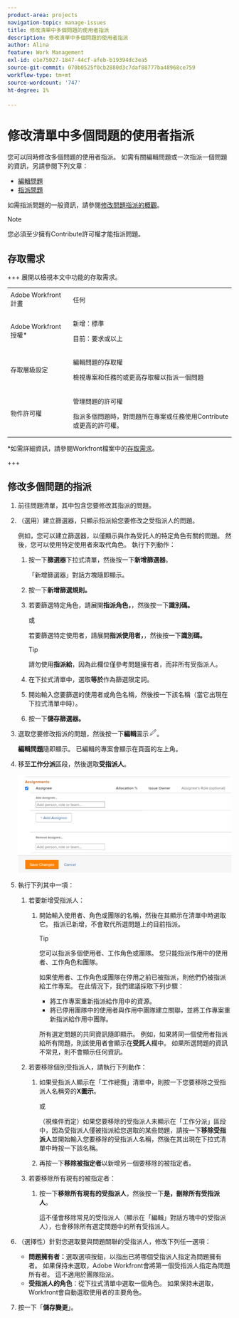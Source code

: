 ```yaml
---
product-area: projects
navigation-topic: manage-issues
title: 修改清單中多個問題的使用者指派
description: 修改清單中多個問題的使用者指派
author: Alina
feature: Work Management
exl-id: e1e75027-1847-44cf-afeb-b19394dc3ea5
source-git-commit: 070b0525f0cb2880d3c7daf88777ba48968ce759
workflow-type: tm+mt
source-wordcount: '747'
ht-degree: 1%

---
```


# 修改清單中多個問題的使用者指派

<!--Audited: 07/2024-->
<!--
<p data-mc-conditions="QuicksilverOrClassic.Draft mode">(NOTE: similar article exists for tasks)</p>
-->

您可以同時修改多個問題的使用者指派。 如需有關編輯問題或一次指派一個問題的資訊，另請參閱下列文章：

* [編輯問題](../../../manage-work/issues/manage-issues/edit-issues.md)
* [指派問題](../../../manage-work/issues/manage-issues/assign-issues.md)

如需指派問題的一般資訊，請參閱[修改問題指派的概觀](../../../manage-work/issues/manage-issues/modify-issue-assignments-overview.md)。

>[!NOTE]
>
>您必須至少擁有Contribute許可權才能指派問題。

## 存取需求

+++ 展開以檢視本文中功能的存取需求。

<table style="table-layout:auto"> 
 <col> 
 <col> 
 <tbody> 
  <tr> 
   <td role="rowheader">Adobe Workfront計畫</td> 
   <td> <p>任何 </p> </td> 
  </tr> 
  <tr> 
   <td role="rowheader">Adobe Workfront授權*</td> 
   <td> <p>新增：標準 </p>
   <p>目前：要求或以上</p> </td> 
  </tr> 
  <tr> 
   <td role="rowheader">存取層級設定</td> 
   <td> <p>編輯問題的存取權</p> <p>檢視專案和任務的或更高存取權以指派一個問題</p> </td> 
  </tr> 
  <tr> 
   <td role="rowheader">物件許可權</td> 
   <td> <p>管理問題的許可權</p> <p>指派多個問題時，對問題所在專案或任務使用Contribute或更高的許可權。</p>  </td> 
  </tr> 
 </tbody> 
</table>

*如需詳細資訊，請參閱Workfront檔案中的[存取需求](/help/quicksilver/administration-and-setup/add-users/access-levels-and-object-permissions/access-level-requirements-in-documentation.md)。

+++

<!--
<div data-mc-conditions="QuicksilverOrClassic.Draft mode">
<h2>When to modify user assignments on issues</h2>
<p>(NOTE:&nbsp;drafted and moved to the overview article: Modify issue assignments overview)</p>
<p>You might want to modify the user assignments for multiple issues for a variety of&nbsp;reasons, including the following:</p>
<ul>
<li>Users join or leave&nbsp;your team</li>
<li>A user takes a vacation that extends beyond the issue&nbsp;due dates</li>
<li>A specific role or user is set as the assignee for multiple issues and you want to quickly modify all items to be assigned to a different user or role</li>
</ul>
</div>
-->

## 修改多個問題的指派

1. 前往問題清單，其中包含您要修改其指派的問題。
1. （選用）建立篩選器，只顯示指派給您要修改之受指派人的問題。

   例如，您可以建立篩選器，以僅顯示與作為受託人的特定角色有關的問題。 然後，您可以使用特定使用者來取代角色。 執行下列動作：

   1. 按一下&#x200B;**篩選器**&#x200B;下拉式清單，然後按一下&#x200B;**新增篩選器**。

      「新增篩選器」對話方塊隨即顯示。

   1. 按一下&#x200B;**新增篩選規則。**
   1. 若要篩選特定角色，請展開&#x200B;**指派角色，**，然後按一下&#x200B;**識別碼。**

      或

      若要篩選特定使用者，請展開&#x200B;**指派使用者，**，然後按一下&#x200B;**識別碼。**

      >[!TIP]
      >
      >請勿使用&#x200B;**指派給**，因為此欄位僅參考問題擁有者，而非所有受指派人。

   1. 在下拉式清單中，選取&#x200B;**等於**&#x200B;作為篩選限定詞。
   1. 開始輸入您要篩選的使用者或角色名稱，然後按一下該名稱（當它出現在下拉式清單中時）。
   1. 按一下&#x200B;**儲存篩選器。**

1. 選取您要修改指派的問題，然後按一下&#x200B;**編輯**&#x200B;圖示![](assets/qs-edit-icon.png)。

   **編輯問題**&#x200B;隨即顯示。 已編輯的專案會顯示在頁面的左上角。

1. 移至&#x200B;**工作分派**&#x200B;區段，然後選取&#x200B;**受指派人**。

   ![](assets/classic-assignmens-area-on-edit-box-350x119.png)

1. 執行下列其中一項：

   1. 若要新增受指派人：

      1. 開始輸入使用者、角色或團隊的名稱，然後在其顯示在清單中時選取它。 指派已新增，不會取代所選問題上的目前指派。

         >[!TIP]
         >
         >您可以指派多個使用者、工作角色或團隊。 您只能指派作用中的使用者、工作角色和團隊。
         >
         >如果使用者、工作角色或團隊在停用之前已被指派，則他們仍被指派給工作專案。 在此情況下，我們建議採取下列步驟：
         >
         >* 將工作專案重新指派給作用中的資源。
         >* 將已停用團隊中的使用者與作用中團隊建立關聯，並將工作專案重新指派給作用中團隊。

         所有選定問題的共同資訊隨即顯示。 例如，如果將同一個使用者指派給所有問題，則該使用者會顯示在&#x200B;**受託人**&#x200B;欄中。 如果所選問題的資訊不常見，則不會顯示任何資訊。

   1. 若要移除個別受指派人，請執行下列動作：

      1. 如果受指派人顯示在「工作總攬」清單中，則按一下您要移除之受指派人名稱旁的&#x200B;**X圖示**。

         或

         （視條件而定）如果您要移除的受指派人未顯示在「工作分派」區段中，因為受指派人僅被指派給您選取的某些問題，請按一下&#x200B;**移除受指派人**&#x200B;並開始輸入您要移除的受指派人名稱，然後在其出現在下拉式清單中時按一下該名稱。

      1. 再按一下&#x200B;**移除被指定者**&#x200B;以新增另一個要移除的被指定者。

   1. 若要移除所有現有的被指定者：

      1. 按一下&#x200B;**移除所有現有的受指派人**，然後按一下&#x200B;**是，刪除所有受指派人**。

         這不僅會移除常見的受指派人（顯示在「編輯」對話方塊中的受指派人），也會移除所有選定問題中的所有受指派人。

1. （選擇性）針對您選取要與問題關聯的受指派人，修改下列任一選項：

   * **問題擁有者：**&#x200B;選取選項按鈕，以指出已將哪個受指派人指定為問題擁有者。 如果保持未選取，Adobe Workfront會將第一個受指派人指定為問題所有者。 這不適用於團隊指派。
   * **受指派人的角色**：從下拉式清單中選取一個角色。 如果保持未選取，Workfront會自動選取使用者的主要角色。

1. 按一下「**儲存變更**」。
